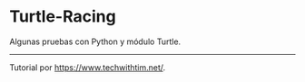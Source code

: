 # Turtle-Racing

Algunas pruebas con Python y módulo Turtle.



-------------------------------------

Tutorial por https://www.techwithtim.net/.

